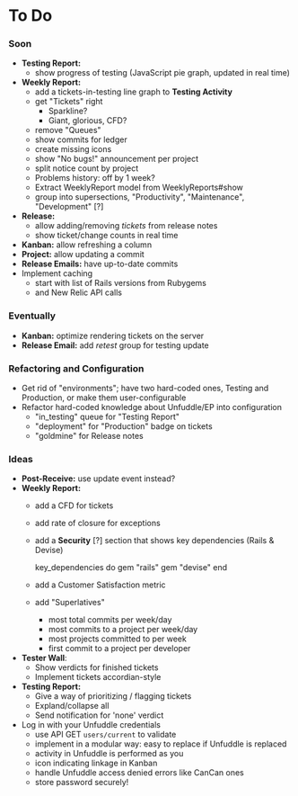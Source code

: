 # To Do

### Soon

 - **Testing Report:**
   - show progress of testing (JavaScript pie graph, updated in real time)
 - **Weekly Report:**
   - add a tickets-in-testing line graph to **Testing Activity**
   - get "Tickets" right
     - Sparkline?
     - Giant, glorious, CFD?
   - remove "Queues"
   - show commits for ledger
   - create missing icons
   - show "No bugs!" announcement per project
   - split notice count by project
   - Problems history: off by 1 week?
   - Extract WeeklyReport model from WeeklyReports#show
   - group into supersections, "Productivity", "Maintenance", "Development" [?]
 - **Release:**
   - allow adding/removing _tickets_ from release notes
   - show ticket/change counts in real time
 - **Kanban:** allow refreshing a column
 - **Project:** allow updating a commit
 - **Release Emails:** have up-to-date commits
 - Implement caching
   - start with list of Rails versions from Rubygems
   - and New Relic API calls


### Eventually

 - **Kanban:** optimize rendering tickets on the server
 - **Release Email:** add _retest_ group for testing update


### Refactoring and Configuration

 - Get rid of "environments"; have two hard-coded ones, Testing and Production, or make them user-configurable
 - Refactor hard-coded knowledge about Unfuddle/EP into configuration
   - "in_testing" queue for "Testing Report"
   - "deployment" for "Production" badge on tickets
   - "goldmine" for Release notes


### Ideas

 - **Post-Receive:** use update event instead?
 - **Weekly Report:**
   - add a CFD for tickets
   - add rate of closure for exceptions
   - add a **Security** [?] section that shows key dependencies (Rails & Devise)
   
        key_dependencies do
          gem "rails"
          gem "devise"
        end
   
   - add a Customer Satisfaction metric
   - add "Superlatives"
     - most total commits per week/day
     - most commits to a project per week/day
     - most projects committed to per week
     - first commit to a project per developer
 - **Tester Wall**:
   - Show verdicts for finished tickets
   - Implement tickets accordian-style
 - **Testing Report:**
   - Give a way of prioritizing / flagging tickets
   - Expland/collapse all
   - Send notification for 'none' verdict
 - Log in with your Unfuddle credentials
   - use API GET `users/current` to validate
   - implement in a modular way: easy to replace if Unfuddle is replaced
   - activity in Unfuddle is performed as you
   - icon indicating linkage in Kanban
   - handle Unfuddle access denied errors like CanCan ones
   - store password securely!
